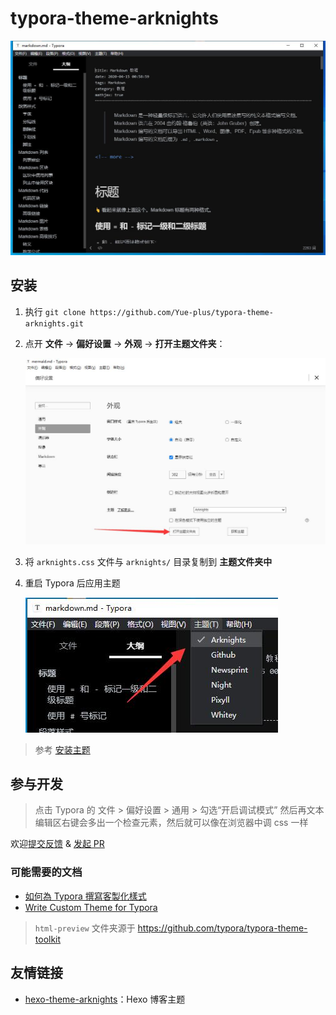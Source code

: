 # typora-theme-arknights

![预览](./img/demo.jpg)

## 安装

1. 执行 `git clone https://github.com/Yue-plus/typora-theme-arknights.git`

2. 点开 **文件** → **偏好设置** -> **外观** → **打开主题文件夹**：

   ![打开主题文件夹](./img/use1.jpg)

3. 将 `arknights.css` 文件与 `arknights/` 目录复制到 **主题文件夹中**

4. 重启 Typora 后应用主题

   ![应用主题](./img/use2.jpg)

> 参考 [安装主题](https://theme.typora.io/doc/Install-Theme/)

## 参与开发

> 点击 Typora 的 文件 > 偏好设置 > 通用 > 勾选“开启调试模式”
> 然后再文本编辑区右键会多出一个检查元素，然后就可以像在浏览器中调 css 一样

欢迎[提交反馈](https://github.com/Yue-plus/typora-theme-arknights/issues/new) & [发起 PR](https://github.com/Yue-plus/typora-theme-arknights/pulls)

### 可能需要的文档

- [如何為 Typora 撰寫客製化樣式](https://pjchender.github.io/2018/04/24/note-%E5%A6%82%E4%BD%95%E7%82%BA-typora-%E6%92%B0%E5%AF%AB%E5%AE%A2%E8%A3%BD%E5%8C%96%E6%A8%A3%E5%BC%8F/)
- [Write Custom Theme for Typora](http://theme.typora.io/doc/Write-Custom-Theme/)

> `html-preview` 文件夹源于 <https://github.com/typora/typora-theme-toolkit>

## 友情链接

- [hexo-theme-arknights](https://github.com/Yue-plus/hexo-theme-arknights)：Hexo 博客主题